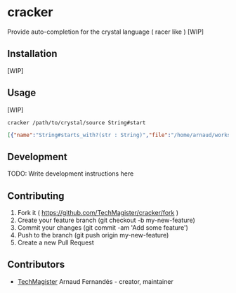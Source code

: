 # cracker

Provide auto-completion for the crystal language ( racer like ) [WIP]

## Installation

[WIP]

## Usage
[WIP]

``` shell
cracker /path/to/crystal/source String#start

```

``` json
[{"name":"String#starts_with?(str : String)","file":"/home/arnaud/workspace/repos/crystal/src/string.cr","type":2,"signature":"def starts_with?(str : String)"},{"name":"String#starts_with?(char : Char)","file":"/home/arnaud/workspace/repos/crystal/src/string.cr","type":2,"signature":"def starts_with?(char : Char)"}]
```

## Development

TODO: Write development instructions here

## Contributing

1. Fork it ( https://github.com/TechMagister/cracker/fork )
2. Create your feature branch (git checkout -b my-new-feature)
3. Commit your changes (git commit -am 'Add some feature')
4. Push to the branch (git push origin my-new-feature)
5. Create a new Pull Request

## Contributors

- [TechMagister](https://github.com/TechMagister) Arnaud Fernandés - creator, maintainer
